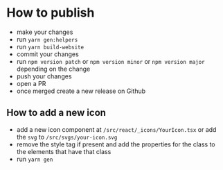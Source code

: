 # How to publish

- make your changes
- run `yarn gen:helpers`
- run `yarn build-website`
- commit your changes
- run `npm version patch` or `npm version minor` or `npm version major` depending on the change
- push your changes
- open a PR
- once merged create a new release on Github

## How to add a new icon

- add a new icon component at `/src/react/_icons/YourIcon.tsx` or add the `svg` to `/src/svgs/your-icon.svg`
- remove the style tag if present and add the properties for the class to the elements that have that class
- run `yarn gen`
